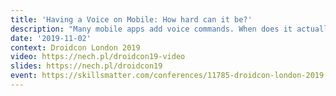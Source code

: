 ```yaml
---
title: 'Having a Voice on Mobile: How hard can it be?'
description: "Many mobile apps add voice commands. When does it actually help?"
date: '2019-11-02'
context: Droidcon London 2019
video: https://nech.pl/droidcon19-video
slides: https://nech.pl/droidcon19
event: https://skillsmatter.com/conferences/11785-droidcon-london-2019
---
```

